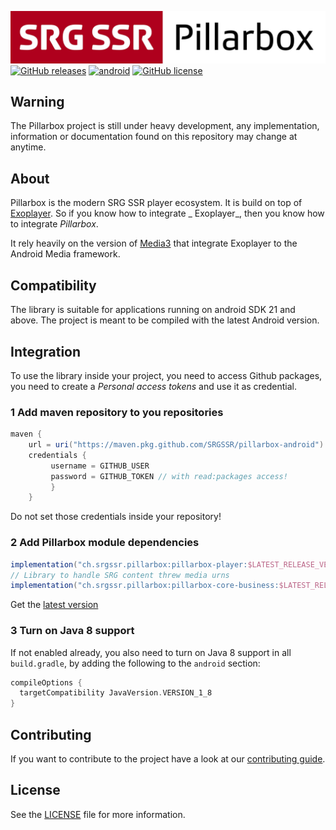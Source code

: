 [![Pillarbox logo](https://github.com/SRGSSR/pillarbox-apple/blob/main/docs/README-images/logo.jpg)](https://github.com/SRGSSR/pillarbox-android)
[![GitHub releases](https://img.shields.io/github/v/release/SRGSSR/pillarbox-android)](https://github.com/SRGSSR/pillarbox-android/releases)
[![android](https://img.shields.io/badge/android-21+-green)](https://github.com/SRGSSR/pillarbox-android)
[![GitHub license](https://img.shields.io/github/license/SRGSSR/pillarbox-android)](https://github.com/SRGSSR/pillarbox-android/blob/main/LICENSE)

## Warning

The Pillarbox project is still under heavy development, any implementation, information or documentation found on this repository may change at 
anytime.

## About

Pillarbox is the modern SRG SSR player ecosystem. It is build on top of [Exoplayer](https://exoplayer.dev/). So if you know how to integrate _
Exoplayer_, then you know how to integrate _Pillarbox_.

It rely heavily on the version of [Media3](https://developer.android.com/jetpack/androidx/releases/media3) that integrate Exoplayer to the Android
Media framework.

## Compatibility

The library is suitable for applications running on android SDK 21 and above. The project is meant to be compiled with the latest Android version.

## Integration

To use the library inside your project, you need to access Github packages, you need to create a _Personal access tokens_ and use it as credential.

### 1 Add maven repository to you repositories

```gradle
maven {
    url = uri("https://maven.pkg.github.com/SRGSSR/pillarbox-android")
    credentials {
         username = GITHUB_USER
         password = GITHUB_TOKEN // with read:packages access!
         }
    }
```

Do not set those credentials inside your repository!

### 2 Add Pillarbox module dependencies

```gradle
implementation("ch.srgssr.pillarbox:pillarbox-player:$LATEST_RELEASE_VERSION")
// Library to handle SRG content threw media urns
implementation("ch.srgssr.pillarbox:pillarbox-core-business:$LATEST_RELEASE_VERSION")
```

Get the [latest version](https://github.com/SRGSSR/pillarbox-android/releases/latest)

### 3 Turn on Java 8 support

If not enabled already, you also need to turn on Java 8 support in all
`build.gradle`, by adding the following to the
`android` section:

```gradle
compileOptions {
  targetCompatibility JavaVersion.VERSION_1_8
}
```

## Contributing

If you want to contribute to the project have a look at our [contributing guide](CONTRIBUTING.md).

## License

See the [LICENSE](../LICENSE) file for more information.
